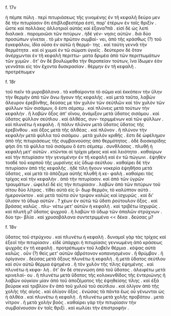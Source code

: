 f. 17v 

ἡ πέμπε πύλη . περὶ πιτυριάσεως τῆς γινομένης ἐν τῆ κεφαλῆ
δεύρο μεν δὲ τὴν πιτυρίασιν ὅτι ἐπιβλαβεστέρα ἐστὶ, παρ' ἑτέρων 
ἐν ταῖς θριξὶν . ὥστε καὶ πολλάκις ἀλλοτριοῖ αὐτὰς καὶ ἐξανα?πᾶ . 
εἰσὶ δὲ ὡς λεπί διαλακὰ . παρομοιῶσι τῶν πιτύρων . ἡδὲ γέν-
νησις αὐτῶν . διὰ δύο προσώπων γίνεται . τὸ μὲν πρῶτον συμβαί-
νει, ἀπὸ τῆς κράσθως (?) τοῦ ἐγκεφάλου, ἰδία οὖσα ἐν αὐτῶ ἡ θερμό-
της . καὶ ταύτη γεννᾶ τὴν θερμότητα . καὶ οἱ χυμοὶ ἐν τῶ σώματι
ὑγιεῖς . δεύτερον δὲ ὅταν ἀνέρχωνται ἐν τῆ κεφαλῆ περιττω-
ματα δριμέα ἀπὸ τῶν περιττωμάτων τῶν χυμῶν . ὅτ' ἀν δὲ 
βουλώμεθα τὴν θεραπείαν τούτων, ἵνα ἴδωμεν ἐὰν γεννᾶται
εἰς τὸν ἔχοντα δυσκρασίαν . θέρμην ἐν τῆ κεφαλῆ . προτρέπωμεν

f. 18r 

τοῦ πιεῖν τὰ μυροβάλανα . τὰ καθαίροντα τὸ σῶμα καὶ ἐκκόπειν
τὴν ὕλην τὴν θερμὴν ἀπὸ τῶν ἄνω ἤγουν τῆς κεφαλῆς . καὶ μετὰ
ταῦτα, λαβὼν ἄλευρον ἐρεβίνθης, δεύσας με τὸν χυλὸν τῶν σεύτλῶν
καὶ τὸν χυλὸν τῶν φύλλων τῶν σισάμων, ὅ ἐστι σέμσεμ . καὶ πλύνεις μετὰ τούτων τὴν κεφαλήν . ἢ λαβὼν ὄξος ἀπ' οἴνου, ἀνάμιξον 
μετὰ ὕδατος σισάμου . καὶ ὕδατος φύλλον σεύτλου . καὶ ἀλθέας, συν-
τεριμμένων καὶ τῶν φύλλων . καὶ πλυνέτω ἡ κεφαλή . ἢ πάλιν
πλῦνον μετὰ ὕδατος ὕδατος τῆς ἐρεβίνθου . καὶ ὄξος μετὰ τῆς ἀλθέας . 
καὶ πλῦνον . ἢ πλύνον τὴν κεφαλὴν μετὰ φύλλα τοῦ σισάμου . 
μετὰ χυλὸν κριθῆς . ἔστι δὲ ὠφέλημον ἀπὸ τῆς πιτυριάσεως τῆς
συμβαινούσης ἀπὸ θερμότητος . ὁδὲ διοσκορίδης φὴσι
ὅτι τὰ φύλλα τοῦ σισάμου ὅ ἐστι σέμσεμ . συνθλάσας . πλυθῆ ἡ κεφαλὴ 
μετ' αὐτῶν . κτῶνται αἱ τρίχαι μῆκος καὶ καὶ λειότητα . καθαίρων 
καὶ τὴν πιτυρίασιν τὴν γενομένην ἐν τῆ κεφαλῆ καὶ ἐν τῶ πώγωνι . 
ἐψηθέν τοσδὲ τοῦ καρποῦ τῆς μυρσίνης εἰς ὕδωρ σεύτλου . καθαίρει
δὲ τὴν πιτυρίασιν ἀπὸ τῆς κεφαλῆς . ἡδὲ τίλη ἤγουν νοκερία
ἐψηθῆσα μετὰ ὕδατος , καὶ μετὰ τὸ ἀπόζεμα αὐτῆς πλυθῆ ἡ κε-
φαλὴ . καθαίρει τὰς τρίχας καὶ τὴν κεφαλὴν . ἀπὸ τὴν πιτυρίασιν. 
καὶ ἀπὸ τῶν ὑγρῶν τραυμάτων . ὠφελεῖ δὲ εἰς τὴν πιτυρίασιν . 
λαβὼν ἀπὸ τῶν πιτύρων τοῦ σίτου δύο λίτρας . τίθει αὐτὰ εἰς ὕ-
δωρ θερμὸν, τὸ καλύπτον αὐτὰ . ἡμερονύκτον . καὶ μετὰ ταῦτα
σύν τριψον καλῶς καὶ ἰσχυρῶς . καὶ δι' ὕλισον τὸ ὕδωρ αὐτῶν . ?
χέων ἐν αὐτῶ τῶ ὕδατι ῥούτουλον ὄξος . καὶ βράσας καλῶς . πλυ-
νέτω μετ' αὐτῶν ἡ κεφαλὴ . καὶ τριβέτω ἰσχυρῶς . καὶ πλυτῆ μ?
ὕδατος ψυχροῦ . ἢ λαβὼν τὸ ὕδωρ τῶν ἁπαλῶν στρύχνων . δύο τρι-
βλία . καὶ χρυσοβάλανα συντετριμμένα << δέκα . δεύσας μ?

f. 18v

ὕδατος τοῦ στρύχνου . καὶ πλυνέτω ἡ κεφαλὴ . δυναμοῖ γὰρ τὰς
τρίχας καὶ ἐξεοῖ τὴν πιτυρίασιν .  εἰδὲ ὑπάρχει ἡ πιτυρίασις
γεννωμένη ἀπὸ κράσεως ψυχρᾶς ἐν τῆ κεφαλῆ . προτρέπωμεν τοῦ
λαβεῖν θέρμια . κόψας αὐτὰ καλῶς . οὖν (?) θεὶς μετ' αὐτῶν ἀβρότονον
κοπανησμένον . ἢ θρύμβον . ἢ ὀρίγανον . δεύσας μετὰ ὄξους
πλυνέτω ἡ κεφαλὴ . ἢ μετὰ ὕδατος σεύτλου καὶ σὺν αὐτῶ θέρμια
ἐψημένα . ἢ τὸν χυλὸν τῆς τίλης ἐψημένης . καὶ πλυνέτω ἡ κεφα-
λή . ὅτ' ἂν δὲ στεγνώση ἀπὸ τοῦ ὕδατος . ἀλειφέτω μετὰ κρινελαί-
ου . ἢ πλυνέτω μετὰ ὕδατος τῆς κολοκυνθίδος τῆς ἐντεριώνης
ἢ λαβὼν οὐγκίαν μίαν ἀπὸ τοῦ ἀποζέματος τῆς ἐψηθείσης τίλης . 
καὶ ἐξά βεύρακ καὶ τριβλίον ἓν ἀπὸ τοῦ χυλοῦ τοῦ σεύτλου . καὶ
ὀλίγον ἀπὸ τῆς χολῆς τῆς αἰγὸς . καὶ ὀλίγον ὄξος . ἑνώσας τὰ
πάντα ἕως οὗ γένωνται ὡς ἡ ἀλθέα . καὶ πλυνέτω ἡ κεφαλὴ . 
ἢ πλυνέτω μετὰ χολῆς προβάτου . μετὰ νίτρον . ἢ μετὰ χολὴν
βοὸς . καθαίρει γὰρ τὴν πιτυρίασιν τὴν συμβαίνουσαν ἐν ταῖς
θριξὶ . καὶ κωλύει τὴν ἐπιστροφήν . 